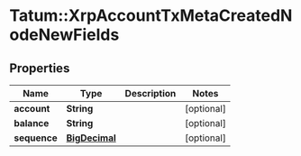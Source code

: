 # Tatum::XrpAccountTxMetaCreatedNodeNewFields

## Properties
Name | Type | Description | Notes
------------ | ------------- | ------------- | -------------
**account** | **String** |  | [optional] 
**balance** | **String** |  | [optional] 
**sequence** | [**BigDecimal**](BigDecimal.md) |  | [optional] 

